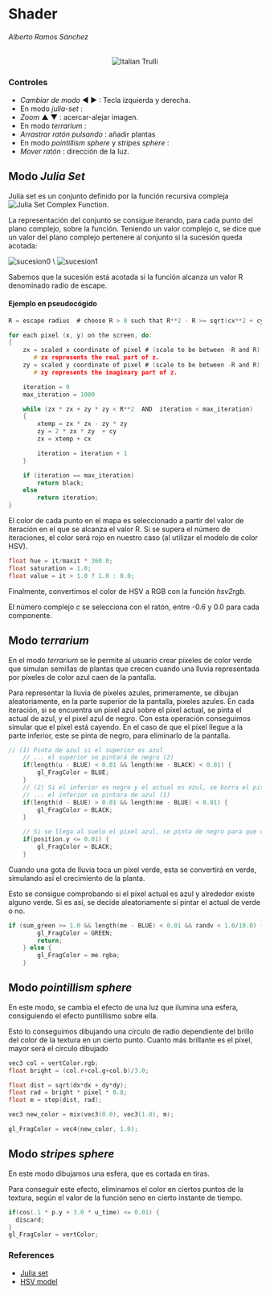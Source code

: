 
# Shader
###### Alberto Ramos Sánchez

<center>
 <img src="captura.gif" alt="Italian Trulli">
</center>

### Controles

 - *Cambiar de modo* ◄ ► : Tecla izquierda y derecha.
 - En modo *julia-set* :
  - *Zoom* ▲ ▼ : acercar-alejar imagen.
 - En modo *terrarium* :
  - *Arrastrar ratón pulsando* : añadir plantas
 - En modo *pointillism sphere* y *stripes sphere* :
  - *Mover ratón* : dirección de la luz.


## Modo *Julia Set*

Julia set es un conjunto definido por la función recursiva compleja ![Julia Set Complex Function](https://wikimedia.org/api/rest_v1/media/math/render/svg/90caa1b30f369561576d013b858c8bc6c42aff38).

La representación del conjunto se consigue iterando, para cada punto del plano complejo, sobre la función. Teniendo un valor complejo c, se dice que un valor del plano complejo pertenere al conjunto si la sucesión queda acotada:

![sucesion0](https://wikimedia.org/api/rest_v1/media/math/render/svg/94b9c940e4b2b57c571ea8528e89473a43aa7c96)
\\
 ![sucesion1](https://wikimedia.org/api/rest_v1/media/math/render/svg/ea17613cecf92dbe8bb5f464a3862b08678ecd08)

Sabemos que la sucesión está acotada si la función alcanza un valor R denominado radio de escape.

#### Ejemplo en pseudocógido

```c
R = escape radius  # choose R > 0 such that R**2 - R >= sqrt(cx**2 + cy**2)

for each pixel (x, y) on the screen, do:   
{
    zx = scaled x coordinate of pixel # (scale to be between -R and R)
       # zx represents the real part of z.
    zy = scaled y coordinate of pixel # (scale to be between -R and R)
       # zy represents the imaginary part of z.

    iteration = 0
    max_iteration = 1000

    while (zx * zx + zy * zy < R**2  AND  iteration < max_iteration)
    {
        xtemp = zx * zx - zy * zy
        zy = 2 * zx * zy  + cy
        zx = xtemp + cx

        iteration = iteration + 1
    }

    if (iteration == max_iteration)
        return black;
    else
        return iteration;
}
```

El color de cada punto en el mapa es seleccionado a partir del valor de iteración en el que se alcanza el valor R. Si se supera el número de iteraciones, el color será rojo en nuestro caso (al utilizar el modelo de color HSV).

```c++
float hue = it/maxit * 360.0;
float saturation = 1.0;
float value = it > 1.0 ? 1.0 : 0.0;
```

Finalmente, convertimos el color de HSV a RGB con la función *hsv2rgb*.

El número complejo *c* se selecciona con el ratón, entre -0.6 y 0.0 para cada componente.

## Modo *terrarium*

En el modo *terrarium* se le permite al usuario crear píxeles de color verde que simulan semillas de plantas que crecen cuando una lluvia representada por píxeles de color azul caen de la pantalla.

Para representar la lluvia de píxeles azules, primeramente, se dibujan aleatoriamente, en la parte superior de la pantalla, pixeles azules. En cada iteración, si se encuentra un píxel azul sobre el píxel actual, se pinta el actual de azul, y el pixel azul de negro. Con esta operación conseguimos simular que el píxel está cayendo. En el caso de que el píxel llegue a la parte inferior, este se pinta de negro, para eliminarlo de la pantalla.

```c
// (1) Pinta de azul si el superior es azul
	// ... el superior se pintará de negro (2)
	if(length(u - BLUE) < 0.01 && length(me - BLACK) < 0.01) {
		gl_FragColor = BLUE;
	}
	// (2) Si el inferior es negro y el actual es azul, se borra el pixel actual a negro
	// ... el inferior se pintara de azul (1)
	if(length(d - BLUE) > 0.01 && length(me - BLUE) < 0.01) {
		gl_FragColor = BLACK;
	}

	// Si se llega al suelo el pixel azul, se pinta de negro para que desaparezca
	if(position.y <= 0.01) {
		gl_FragColor = BLACK;
	}

```

Cuando una gota de lluvia toca un píxel verde, esta se convertirá en verde, simulando así el crecimiento de la planta.

Esto se consigue comprobando si el píxel actual es azul y alrededor existe alguno verde. Si es así, se decide aleatoriamente si pintar el actual de verde o no.

```c
if (sum_green >= 1.0 && length(me - BLUE) < 0.01 && randv < 1.0/10.0) { // Pixeles azules cercanos a verdes se pintan de verde
		gl_FragColor = GREEN;
		return;
	} else {
		gl_FragColor = me.rgba;
	}
```

## Modo *pointillism sphere*

En este modo, se cambia el efecto de una luz que ilumina una esfera, consiguiendo el efecto puntillismo sobre ella.

Esto lo conseguimos dibujando una círculo de radio dependiente del brillo del color de la textura en un cierto punto. Cuanto más brillante es el píxel, mayor será el círculo dibujado

```c
vec3 col = vertColor.rgb;
float bright = (col.r+col.g+col.b)/3.0;

float dist = sqrt(dx*dx + dy*dy);
float rad = bright * pixel * 0.8;
float m = step(dist, rad);

vec3 new_color = mix(vec3(0.0), vec3(1.0), m);

gl_FragColor = vec4(new_color, 1.0);
```

## Modo *stripes sphere*

En este modo dibujamos una esfera, que es cortada en tiras.

Para conseguir este efecto, eliminamos el color en ciertos puntos de la textura, según el valor de la función seno en cierto instante de tiempo.

```c
if(cos(.1 * p.y + 3.0 * u_time) <= 0.01) {
  discard;
}
gl_FragColor = vertColor;
```


### References

- [Julia set](https://en.wikipedia.org/wiki/Julia_set#Pseudocode_for_multi-Julia_sets)
- [HSV model](https://en.wikipedia.org/wiki/HSL_and_HSV)
